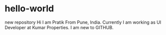 # hello-world
new repository
Hi I am Pratik From Pune, India.
Currently I am working as UI Developer at Kumar Properties.
I am new to GITHUB.
